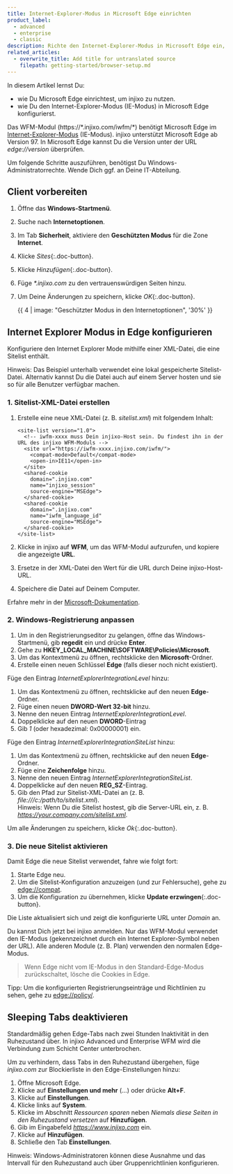 ```yaml
---
title: Internet-Explorer-Modus in Microsoft Edge einrichten
product_label:
  - advanced
  - enterprise
  - classic
description: Richte den Internet-Explorer-Modus in Microsoft Edge ein, um alle Module von injixo nutzen zu können - auch solche, die ActiveX verwenden.
related_articles:
  - overwrite_title: Add title for untranslated source
    filepath: getting-started/browser-setup.md
---
```


In diesem Artikel lernst Du:

- wie Du Microsoft Edge einrichtest, um injixo zu nutzen.
- wie Du den Internet-Explorer-Modus (IE-Modus) in Microsoft Edge konfigurierst.

Das WFM-Modul (https://\*.injixo.com/iwfm/\*) benötigt Microsoft&nbsp;Edge im [Internet-Explorer-Modus](https://docs.microsoft.com/de-de/deployedge/edge-ie-mode) (IE-Modus). injixo unterstützt Microsoft&nbsp;Edge ab Version 97. In Microsoft&nbsp;Edge kannst Du die Version unter der URL _edge://version_ überprüfen.

Um folgende Schritte auszuführen, benötigst Du Windows-Administratorrechte. Wende Dich ggf. an Deine IT-Abteilung.

## Client vorbereiten

1. Öffne das **Windows-Startmenü**.
2. Suche nach **Internetoptionen**.
3. Im Tab **Sicherheit**, aktiviere den **Geschützten Modus** für die Zone **Internet**.
4. Klicke _Sites_{:.doc-button}.
5. Klicke _Hinzufügen_{:.doc-button}.
6. Füge _\*.injixo.com_ zu den vertrauenswürdigen Seiten hinzu.
7. Um Deine Änderungen zu speichern, klicke _OK_{:.doc-button}.

   {{ 4 | image: "Geschützter Modus in den Internetoptionen",  '30%' }}

## Internet Explorer Modus in Edge konfigurieren

Konfiguriere den Internet Explorer Mode mithilfe einer XML-Datei, die eine Sitelist enthält.

Hinweis: Das Beispiel unterhalb verwendet eine lokal gespeicherte Sitelist-Datei. Alternativ kannst Du die Datei auch auf einem Server hosten und sie so für alle Benutzer verfügbar machen.

### 1. Sitelist-XML-Datei erstellen

1. Erstelle eine neue XML-Datei (z. B. _sitelist.xml_) mit folgendem Inhalt:

   ```
   <site-list version="1.0">
     <!-- iwfm-xxxx muss Dein injixo-Host sein. Du findest ihn in der URL des injixo WFM-Moduls -->
     <site url="https://iwfm-xxxx.injixo.com/iwfm/">
       <compat-mode>Default</compat-mode>
       <open-in>IE11</open-in>
     </site>
     <shared-cookie
       domain=".injixo.com"
       name="injixo_session"
       source-engine="MSEdge">
     </shared-cookie>
     <shared-cookie
       domain=".injixo.com"
       name="iwfm_language_id"
       source-engine="MSEdge">
     </shared-cookie>
   </site-list>
   ```

2. Klicke in injixo auf **WFM**, um das WFM-Modul aufzurufen, und kopiere die angezeigte **URL**.
3. Ersetze in der XML-Datei den Wert für die URL durch Deine injixo-Host-URL.
4. Speichere die Datei auf Deinem Computer.

Erfahre mehr in der [Microsoft-Dokumentation](https://docs.microsoft.com/en-us/deployedge/edge-ie-mode).

### 2. Windows-Registrierung anpassen

1. Um in den Registrierungseditor zu gelangen, öffne das Windows-Startmenü, gib **regedit** ein und drücke **Enter**.
2. Gehe zu **HKEY_LOCAL_MACHINE\\SOFTWARE\\Policies\\Microsoft**.
3. Um das Kontextmenü zu öffnen, rechtsklicke den **Microsoft**-Ordner.
4. Erstelle einen neuen Schlüssel **Edge** (falls dieser noch nicht existiert).

Füge den Eintrag _InternetExplorerIntegrationLevel_ hinzu:

1. Um das Kontextmenü zu öffnen, rechtsklicke auf den neuen **Edge**-Ordner.
2. Füge einen neuen **DWORD-Wert 32-bit** hinzu.
3. Nenne den neuen Eintrag _InternetExplorerIntegrationLevel_.
4. Doppelklicke auf den neuen **DWORD**-Eintrag
5. Gib _1_ (oder hexadezimal: 0x00000001) ein.

Füge den Eintrag _InternetExplorerIntegrationSiteList_ hinzu:

1. Um das Kontextmenü zu öffnen, rechtsklicke auf den neuen **Edge**-Ordner.
2. Füge eine **Zeichenfolge** hinzu.
3. Nenne den neuen Eintrag _InternetExplorerIntegrationSiteList_.
4. Doppelklicke auf den neuen **REG_SZ**-Eintrag.
5. Gib den Pfad zur Sitelist-XML-Datei an (z. B. _file:///c:/path/to/sitelist.xml_).  
   Hinweis: Wenn Du die Sitelist hostest, gib die Server-URL ein, z. B. *https://your.company.com/sitelist.xml*.

Um alle Änderungen zu speichern, klicke _Ok_{:.doc-button}.

### 3. Die neue Sitelist aktivieren

Damit Edge die neue Sitelist verwendet, fahre wie folgt fort:

1. Starte Edge neu.
2. Um die Sitelist-Konfiguration anzuzeigen (und zur Fehlersuche), gehe zu [edge://compat](edge://compat).
3. Um die Konfiguration zu übernehmen, klicke **Update erzwingen**{:.doc-button}.

Die Liste aktualisiert sich und zeigt die konfigurierte URL unter _Domain_ an.

Du kannst Dich jetzt bei injixo anmelden. Nur das WFM-Modul verwendet den IE-Modus (gekennzeichnet durch ein Internet Explorer-Symbol neben der URL). Alle anderen Module (z. B. Plan) verwenden den normalen Edge-Modus.

> Wenn Edge nicht vom IE-Modus in den Standard-Edge-Modus zurückschaltet, lösche die Cookies in Edge.

Tipp: Um die konfigurierten Registrierungseinträge und Richtlinien zu sehen, gehe zu [edge://policy/](edge://policy/).

## Sleeping Tabs deaktivieren

Standardmäßig gehen Edge-Tabs nach zwei Stunden Inaktivität in den Ruhezustand über. In injixo Advanced und Enterprise WFM wird die Verbindung zum Schicht Center unterbrochen.

Um zu verhindern, dass Tabs in den Ruhezustand übergehen, füge _injixo.com_ zur Blockierliste in den Edge-Einstellungen hinzu:

1. Öffne Microsoft Edge.
2. Klicke auf **Einstellungen und mehr** (...) oder drücke **Alt+F**.
3. Klicke auf **Einstellungen**.
4. Klicke links auf **System**.
5. Klicke im Abschnitt _Ressourcen sparen_ neben _Niemals diese Seiten in den Ruhezustand versetzen_ auf **Hinzufügen**.
6. Gib im Eingabefeld *https://www.injixo.com* ein.
7. Klicke auf **Hinzufügen**.
8. Schließe den Tab **Einstellungen**.

Hinweis: Windows-Administratoren können diese Ausnahme und das Intervall für den Ruhezustand auch über Gruppenrichtlinien konfigurieren.
